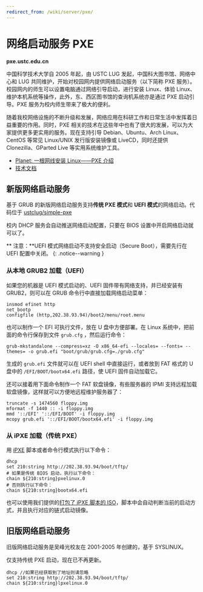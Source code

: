 ```yaml
---
redirect_from: /wiki/server/pxe/
---
```


# 网络启动服务 PXE

**pxe.ustc.edu.cn**

中国科学技术大学自 2005 年起，由 USTC LUG 发起，中国科大图书馆、网络中心和 LUG 共同维护，开始对校园网内提供网络启动服务（以下简称 PXE 服务）。校园网内的师生可以设置电脑通过网络引导启动，进行安装 Linux、体验 Linux、维护本机系统等操作，此外，东、西区图书馆的查询机系统亦是通过 PXE 启动引导。PXE 服务为校内师生带来了极大的便利。

随着我校网络设施的不断升级和发展，网络应用在科研工作和日常生活中发挥着日益重要的作用。同时，PXE 相关的技术在这些年中也有了很大的发展，可以为大家提供更多更实用的服务。现在支持引导 Debian、Ubuntu、Arch Linux、CentOS 等常见 Linux/UNIX 发行版安装镜像或 LiveCD，同时还提供 Clonezilla、GParted Live 等实用系统维护工具。

- [Planet: 一根网线安装 Linux——PXE 介绍](/planet/2018/10/PXE-intro/)
- [技术文档](https://docs.ustclug.org/services/pxe/)

## 新版网络启动服务

基于 GRUB 的新版网络启动服务支持**传统 PXE 模式**和 **UEFI 模式**的网络启动。代码位于 [ustclug/simple-pxe](https://github.com/ustclug/simple-pxe)

校内 DHCP 服务会自动推送网络启动配置，只要在 BIOS 设置中开启网络启动就可以了。

**<i class="fas fa-exclamation-triangle"></i> 注意：**UEFI 模式网络启动不支持安全启动（Secure Boot），需要先行在 UEFI 配置中关闭。
{: .notice--warning }

### 从本地 GRUB2 加载（UEFI）

如果您的机器是 UEFI 模式启动的、UEFI 固件带有网络支持，并已经安装有 GRUB2，则可以在 GRUB 命令行中直接加载网络启动菜单：

```shell
insmod efinet http
net_bootp
configfile (http,202.38.93.94)/boot2/menu/root.menu
```

也可以制作一个 EFI 可执行文件，放在 U 盘中方便部署。在 Linux 系统中，把前面的命令行保存到文件 `grub.cfg` ，然后运行命令：

```shell
grub-mkstandalone --compress=xz -O x86_64-efi --locales= --fonts= --themes= -o grub.efi "boot/grub/grub.cfg=./grub.cfg"
```

生成的 `grub.efi` 文件就可以在 UEFI shell 中直接运行，或者放到 FAT 格式的 U 盘中的 `/EFI/BOOT/bootx64.efi` 路径，使 UEFI 固件自动加载它。

还可以接着用下面命令制作一个 FAT 软盘镜像，有些服务器的 IPMI 支持远程加载软盘镜像，这样就可以方便地远程维护服务器了：

```shell
truncate -s 1474560 floppy.img
mformat -f 1440 :: -i floppy.img
mmd '::/EFI' '::/EFI/BOOT' -i floppy.img
mcopy grub.efi '::/EFI/BOOT/bootx64.efi' -i floppy.img
```

### 从 iPXE 加载（传统 PXE）

用 [iPXE](https://ipxe.org/) 脚本或者命令行模式执行以下命令：

```shell
dhcp
set 210:string http://202.38.93.94/boot/tftp/
# 如果是传统 BIOS 启动，执行以下命令：
chain ${210:string}pxelinux.0
# 否则执行以下命令：
chain ${210:string}bootx64.efi
```

也可以使用我们提供的[打包了 iPXE 脚本的 ISO](https://ftp.lug.ustc.edu.cn/PXE/image/ustc.ipxe.iso)，脚本中会自动判断当前的启动方式，并且执行对应的链式启动镜像。

## 旧版网络启动服务

旧版网络启动服务是吴峰光校友在 2001-2005 年创建的，基于 SYSLINUX。

仅支持传统 PXE 启动，现在已不再更新。

```shell
dhcp //如果已经获取到了地址则请忽略
set 210:string http://202.38.93.94/boot/tftp/
chain ${210:string}lpxelinux.0
```
